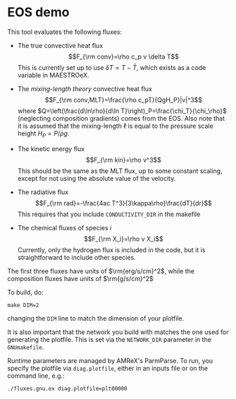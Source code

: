 # EOS demo

This tool evaluates the following fluxes:

- The true convective heat flux 
$$F_{\rm conv}=\rho c_p v \delta T$$
This is currently set up to use $\delta T=T-\bar{T}$, which exists as a code variable in MAESTROeX.

- The *mixing-length theory* convective heat flux
$$F_{\rm conv,MLT}=\frac{\rho c_pT}{QgH_P}|v|^3$$
where $Q=\left(\frac{d\ln\rho}{d\ln T}\right)_P=\frac{\chi_T}{\chi_\rho}$ (neglecting composition gradients) comes from the EOS. Also note that it is assumed that the mixing-length $\ell$ is equal to the pressure scale height $H_P=P/\rho g$.

- The kinetic energy flux
$$F_{\rm kin}=\rho v^3$$
This should be the same as the MLT flux, up to some constant scaling, except for not using the absolute value of the velocity.

- The radiative flux
$$F_{\rm rad}=-\frac{4ac T^3}{3\kappa\rho}\frac{dT}{dr}$$
This requires that you include `CONDUCTIVITY_DIR` in the makefile

- The chemical fluxes of species $i$
$$F_{\rm X_i}=\rho v X_i$$
Currently, only the hydrogen flux is included in the code, but it is straightforward to include other species.

The first three fluxes have units of $\rm{erg/s/cm}^2$, while the composition fluxes have units of $\rm{g/s/cm}^2$

To build, do:

```
make DIM=2
```

changing the `DIM` line to match the dimension of your plotfile.

It is also important that the network you build with matches
the one used for generating the plotfile.  This is set via
the `NETWORK_DIR` parameter in the `GNUmakefile`.

Runtime parameters are managed by AMReX's ParmParse.  To run,
you specify the plotfile via `diag.plotfile`, either in an inputs
file or on the command line, e.g.:

```
./fluxes.gnu.ex diag.plotfile=plt00000
```



